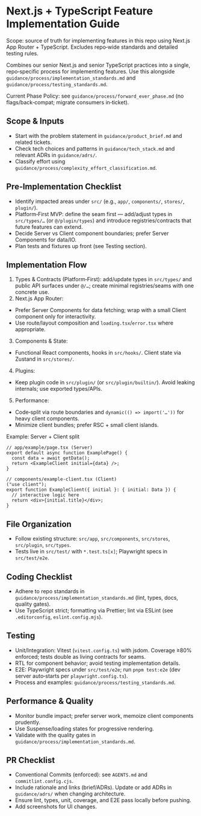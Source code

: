 # Next.js + TypeScript Feature Implementation Guide

Scope: source of truth for implementing features in this repo using Next.js App Router + TypeScript. Excludes repo‑wide standards and detailed testing rules.

Combines our senior Next.js and senior TypeScript practices into a single, repo‑specific process for implementing features. Use this alongside `guidance/process/implementation_standards.md` and `guidance/process/testing_standards.md`.

Current Phase Policy: see `guidance/process/forward_ever_phase.md` (no flags/back‑compat; migrate consumers in‑ticket).

## Scope & Inputs

- Start with the problem statement in `guidance/product_brief.md` and related tickets.
- Check tech choices and patterns in `guidance/tech_stack.md` and relevant ADRs in `guidance/adrs/`.
- Classify effort using `guidance/process/complexity_effort_classification.md`.

## Pre‑Implementation Checklist

- Identify impacted areas under `src/` (e.g., `app/`, `components/`, `stores/`, `plugin/`).
- Platform‑First MVP: define the seam first — add/adjust types in `src/types/…` (or `@/plugin/types`) and introduce registries/contracts that future features can extend.
- Decide Server vs Client component boundaries; prefer Server Components for data/IO.
- Plan tests and fixtures up front (see Testing section).

## Implementation Flow

1. Types & Contracts (Platform‑First): add/update types in `src/types/` and public API surfaces under `@/…`; create minimal registries/seams with one concrete use.
2. Next.js App Router:

- Prefer Server Components for data fetching; wrap with a small Client component only for interactivity.
- Use route/layout composition and `loading.tsx`/`error.tsx` where appropriate.

3. Components & State:

- Functional React components, hooks in `src/hooks/`. Client state via Zustand in `src/stores/`.

4. Plugins:

- Keep plugin code in `src/plugin/` (or `src/plugin/builtin/`). Avoid leaking internals; use exported types/APIs.

5. Performance:

- Code‑split via route boundaries and `dynamic(() => import('…'))` for heavy client components.
- Minimize client bundles; prefer RSC + small client islands.

Example: Server + Client split

```tsx
// app/example/page.tsx (Server)
export default async function ExamplePage() {
  const data = await getData();
  return <ExampleClient initial={data} />;
}

// components/example-client.tsx (Client)
("use client");
export function ExampleClient({ initial }: { initial: Data }) {
  // interactive logic here
  return <div>{initial.title}</div>;
}
```

## File Organization

- Follow existing structure: `src/app`, `src/components`, `src/stores`, `src/plugin`, `src/types`.
- Tests live in `src/test/` with `*.test.ts[x]`; Playwright specs in `src/test/e2e`.

## Coding Checklist

- Adhere to repo standards in `guidance/process/implementation_standards.md` (lint, types, docs, quality gates).
- Use TypeScript strict; formatting via Prettier; lint via ESLint (see `.editorconfig`, `eslint.config.mjs`).

## Testing

- Unit/Integration: Vitest (`vitest.config.ts`) with jsdom. Coverage ≥80% enforced; tests double as living contracts for seams.
- RTL for component behavior; avoid testing implementation details.
- E2E: Playwright specs under `src/test/e2e`; run `pnpm test:e2e` (dev server auto‑starts per `playwright.config.ts`).
- Process and examples: `guidance/process/testing_standards.md`.

## Performance & Quality

- Monitor bundle impact; prefer server work, memoize client components prudently.
- Use Suspense/loading states for progressive rendering.
- Validate with the quality gates in `guidance/process/implementation_standards.md`.

## PR Checklist

- Conventional Commits (enforced): see `AGENTS.md` and `commitlint.config.cjs`.
- Include rationale and links (brief/ADRs). Update or add ADRs in `guidance/adrs/` when changing architecture.
- Ensure lint, types, unit, coverage, and E2E pass locally before pushing.
- Add screenshots for UI changes.
